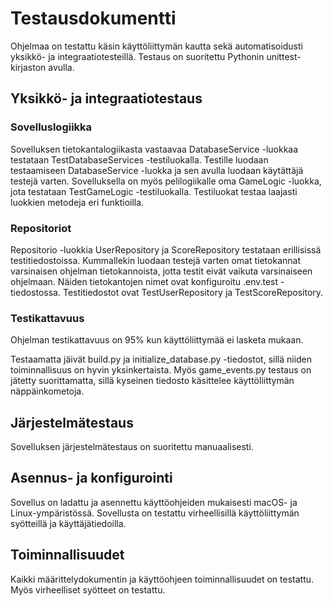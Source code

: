 # Testausdokumentti

Ohjelmaa on testattu käsin käyttöliittymän kautta sekä automatisoidusti yksikkö- ja integraatiotesteillä. Testaus on suoritettu Pythonin unittest-kirjaston avulla.

## Yksikkö- ja integraatiotestaus

### Sovelluslogiikka

Sovelluksen tietokantalogiikasta vastaavaa DatabaseService -luokkaa testataan TestDatabaseServices -testiluokalla. Testille luodaan testaamiseen DatabaseService -luokka ja sen avulla luodaan käytättäjä testejä varten. Sovelluksella on myös pelilogiikalle oma GameLogic -luokka, jota testataan TestGameLogic -testiluokalla. Testiluokat testaa laajasti luokkien metodeja eri funktioilla.

### Repositoriot

Repositorio -luokkia UserRepository ja ScoreRepository testataan erillisissä testitiedostoissa. Kummallekin luodaan testejä varten omat tietokannat varsinaisen ohjelman tietokannoista, jotta testit eivät vaikuta varsinaiseen ohjelmaan. Näiden tietokantojen nimet ovat konfiguroitu .env.test -tiedostossa. Testitiedostot ovat TestUserRepository ja TestScoreRepository.

### Testikattavuus

Ohjelman testikattavuus on 95% kun käyttöliittymää ei lasketa mukaan.

[](./kuvat/testikattavuus.png)

Testaamatta jäivät build.py ja initialize_database.py -tiedostot, sillä niiden toiminnallisuus on hyvin yksinkertaista. Myös game_events.py testaus on jätetty suorittamatta, sillä kyseinen tiedosto käsittelee käyttöliittymän näppäinkometoja.

## Järjestelmätestaus

Sovelluksen järjestelmätestaus on suoritettu manuaalisesti.

## Asennus- ja konfigurointi

Sovellus on ladattu ja asennettu käyttöohjeiden mukaisesti macOS- ja Linux-ympäristössä. Sovellusta on testattu virheellisillä käyttöliittymän syötteillä ja käyttäjätiedoilla.

## Toiminnallisuudet

Kaikki määrittelydokumentin ja käyttöohjeen toiminnallisuudet on testattu. Myös virheelliset syötteet on testattu.
